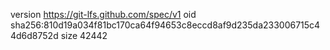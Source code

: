 version https://git-lfs.github.com/spec/v1
oid sha256:810d19a034f81bc170ca64f94653c8eccd8af9d235da233006715c44d6d8752d
size 42442
